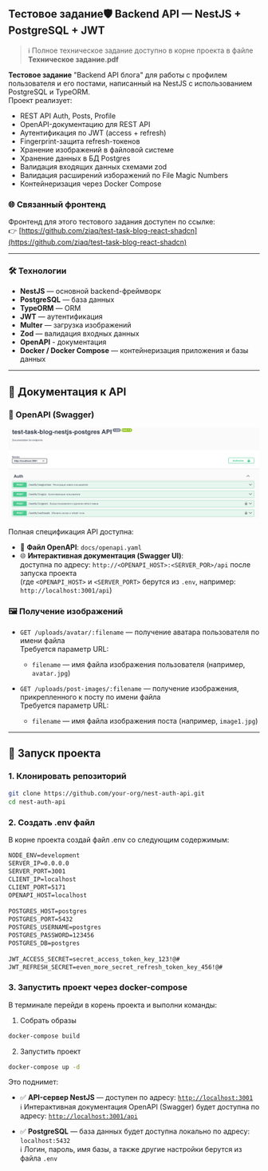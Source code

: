 ## Тестовое задание🛡️ Backend API — NestJS + PostgreSQL + JWT

> ℹ️ Полное техническое задание доступно в корне проекта в файле  
> **Техническое задание.pdf**

**Тестовое задание** "Backend API блога" для работы с профилем пользователя и его постами, написанный на NestJS с использованием PostgreSQL и TypeORM.  
Проект реализует:
- REST API Auth, Posts, Profile
- OpenAPI-документацию для REST API
- Аутентификация по JWT (access + refresh)
- Fingerprint-защита refresh-токенов
- Хранение изображений в файловой системе
- Хранение данных в БД Postgres
- Валидация входящих данных схемами zod
- Валидация расширений изборажений по File Magic Numbers
- Контейнеризация через Docker Compose

### 🌐 Связанный фронтенд
Фронтенд для этого тестового задания доступен по ссылке:  
👉 [https://github.com/ziaq/test-task-blog-react-shadcn](https://github.com/ziaq/test-task-blog-react-shadcn)

---

### 🛠️ Технологии

- **NestJS** — основной backend-фреймворк
- **PostgreSQL** — база данных
- **TypeORM** — ORM
- **JWT** — аутентификация
- **Multer** — загрузка изображений
- **Zod** — валидация входных данных
- **OpenAPI** - документация
- **Docker / Docker Compose** — контейнеризация приложения и базы данных

---

## 🔧 Документация к API

### 📄 OpenAPI (Swagger)

![Openapi preview](./readme-openapi-preview.png)

Полная спецификация API доступна:

- 📁 **Файл OpenAPI**: `docs/openapi.yaml`
- 🌐 **Интерактивная документация (Swagger UI)**:  
  доступна по адресу: `http://<OPENAPI_HOST>:<SERVER_POR>/api` после запуска проекта  
  (где `<OPENAPI_HOST>` и `<SERVER_PORT>` берутся из `.env`, например: `http://localhost:3001/api`)

### 🖼 Получение изображений

- `GET /uploads/avatar/:filename` — получение аватара пользователя по имени файла  
  Требуется параметр URL:
  - `filename` — имя файла изображения пользователя (например, `avatar.jpg`)

- `GET /uploads/post-images/:filename` — получение изображения, прикрепленного к посту по имени файла  
  Требуется параметр URL:
  - `filename` — имя файла изображения поста (например, `image1.jpg`)
---

## 🚀 Запуск проекта

### 1. Клонировать репозиторий

```bash
git clone https://github.com/your-org/nest-auth-api.git
cd nest-auth-api
```
### 2. Создать .env файл
В корне проекта создай файл .env со следующим содержимым:
```env
NODE_ENV=development
SERVER_IP=0.0.0.0
SERVER_PORT=3001
CLIENT_IP=localhost
CLIENT_PORT=5171
OPENAPI_HOST=localhost

POSTGRES_HOST=postgres
POSTGRES_PORT=5432
POSTGRES_USERNAME=postgres
POSTGRES_PASSWORD=123456
POSTGRES_DB=postgres

JWT_ACCESS_SECRET=secret_access_token_key_123!@#
JWT_REFRESH_SECRET=even_more_secret_refresh_token_key_456!@#
```
### 3. Запустить проект через docker-compose
В терминале перейди в корень проекта и выполни команды:
1. Собрать образы
```bash
docker-compose build
```
2. Запустить проект
```bash
docker-compose up -d
```

Это поднимет:

- ✅ **API-сервер NestJS** — доступен по адресу: [`http://localhost:3001`](http://localhost:3001)  
  ℹ️ Интерактивная документация OpenAPI (Swagger) будет доступна по адресу: [`http://localhost:3001/api`](http://localhost:3001/api)

- ✅ **PostgreSQL** — база данных будет доступна локально по адресу:  
  `localhost:5432`  
  ℹ️ Логин, пароль, имя базы, а также другие настройки берутся из файла `.env`